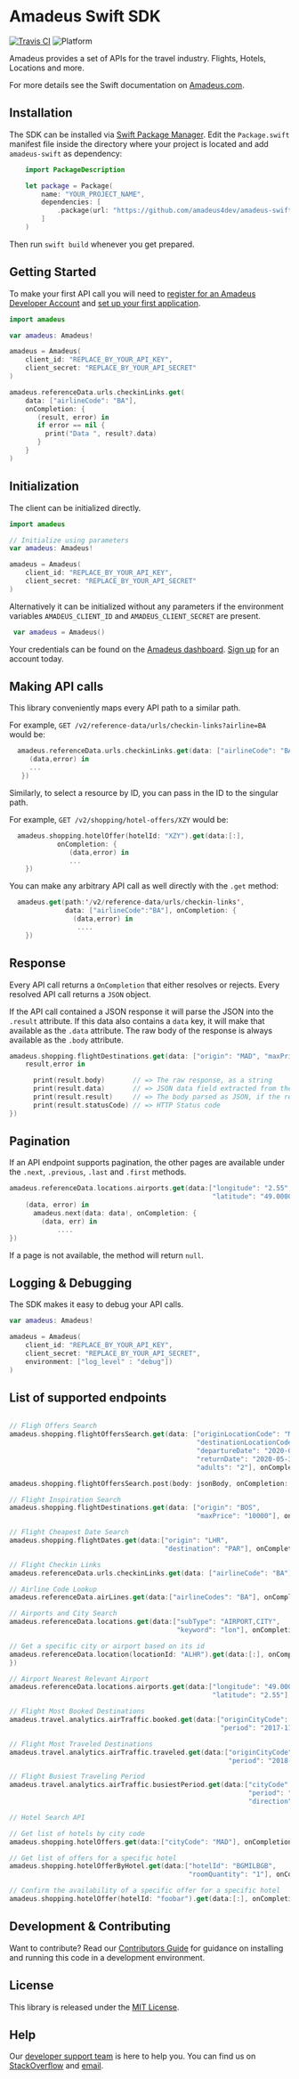 # Amadeus Swift SDK

[![Travis CI](https://travis-ci.org/amadeus4dev/amadeus-swift.svg?branch=master)](https://travis-ci.org/amadeus4dev/amadeus-swift) ![Platform](https://img.shields.io/badge/platforms-macOS%2010.10%20%7C%20-F28D00.svg) 

Amadeus provides a set of APIs for the travel industry. Flights, Hotels, Locations and more.

For more details see the Swift documentation on [Amadeus.com](https://developers.amadeus.com).

## Installation

The SDK can be installed via [Swift Package Manager](https://swift.org/package-manager). Edit the `Package.swift`
manifest file inside the directory where your project is located and add `amadeus-swift` as dependency:

```swift
    import PackageDescription

    let package = Package(
        name: "YOUR_PROJECT_NAME",
        dependencies: [
            .package(url: "https://github.com/amadeus4dev/amadeus-swift.git", from: "1.0.0"),
        ]
    )
```
Then run `swift build` whenever you get prepared.

## Getting Started

To make your first API call you will need to [register for an Amadeus Developer
Account](https://developers.amadeus.com/create-account) and [set up your first
application](https://developers.amadeus.com/my-apps).

```swift
import amadeus

var amadeus: Amadeus!

amadeus = Amadeus(
    client_id: "REPLACE_BY_YOUR_API_KEY",
    client_secret: "REPLACE_BY_YOUR_API_SECRET"
)

amadeus.referenceData.urls.checkinLinks.get(
    data: ["airlineCode": "BA"],
    onCompletion: {
       (result, error) in
       if error == nil {
         print("Data ", result?.data)
       }
    }
)
```

## Initialization

The client can be initialized directly.

```swift
import amadeus

// Initialize using parameters
var amadeus: Amadeus!

amadeus = Amadeus(
    client_id: "REPLACE_BY_YOUR_API_KEY",
    client_secret: "REPLACE_BY_YOUR_API_SECRET"
)
```

Alternatively it can be initialized without any parameters if the environment
variables `AMADEUS_CLIENT_ID` and `AMADEUS_CLIENT_SECRET` are present.

```swift
 var amadeus = Amadeus()
 ```

Your credentials can be found on the [Amadeus
dashboard](https://developers.amadeus.com/my-apps). [Sign
up](https://developers.amadeus.com/create-account) for an account today.


## Making API calls

This library conveniently maps every API path to a similar path.

For example, `GET /v2/reference-data/urls/checkin-links?airline=BA` would be:

```swift
  amadeus.referenceData.urls.checkinLinks.get(data: ["airlineCode": "BA"], onCompletion: {
     (data,error) in 
     ...
   })
```

Similarly, to select a resource by ID, you can pass in the ID to the
singular path.

For example, ``GET /v2/shopping/hotel-offers/XZY`` would be:

```swift
  amadeus.shopping.hotelOffer(hotelId: "XZY").get(data:[:], 
            onCompletion: {
               (data,error) in 
               ...
    })
```
You can make any arbitrary API call as well directly with the `.get` method:

```swift
  amadeus.get(path:'/v2/reference-data/urls/checkin-links',
              data: ["airlineCode":"BA"], onCompletion: {
                (data,error) in
                 ....
    })
```

## Response

Every API call returns a `OnCompletion` that either resolves or rejects. Every
resolved API call returns a `JSON` object.

If the API call contained a JSON response it will parse the JSON into the
``.result`` attribute.  If this data also contains a ``data`` key, it will make
that available as the ``.data`` attribute. The raw body of the response is
always available as the ``.body`` attribute.

```swift
amadeus.shopping.flightDestinations.get(data: ["origin": "MAD", "maxPrice": "10000"], onCompletion: {
    result,error in

      print(result.body)       // => The raw response, as a string
      print(result.data)       // => JSON data field extracted from the JSON
      print(result.result)     // => The body parsed as JSON, if the result was parsable
      print(result.statusCode) // => HTTP Status code
})
```

## Pagination


If an API endpoint supports pagination, the other pages are available
under the ``.next``, ``.previous``, ``.last`` and ``.first`` methods.


```swift
amadeus.referenceData.locations.airports.get(data:["longitude": "2.55",
                                                   "latitude": "49.0000"], onCompletion: {
    (data, error) in
      amadeus.next(data: data!, onCompletion: {
        (data, err) in
            ....
})
```

If a page is not available, the method will return ``null``.


## Logging & Debugging

The SDK makes it easy to debug your API calls.

```swift
var amadeus: Amadeus!

amadeus = Amadeus(
    client_id: "REPLACE_BY_YOUR_API_KEY",
    client_secret: "REPLACE_BY_YOUR_API_SECRET",
    environment: ["log_level" : "debug"])
)
```

## List of supported endpoints

```swift

// Fligh Offers Search
amadeus.shopping.flightOffersSearch.get(data: ["originLocationCode": "MAD",
                                               "destinationLocationCode": "BER",
                                               "departureDate": "2020-05-16",
                                               "returnDate": "2020-05-30",
                                               "adults": "2"], onCompletion: {

amadeus.shopping.flightOffersSearch.post(body: jsonBody, onCompletion: {

// Flight Inspiration Search
amadeus.shopping.flightDestinations.get(data: ["origin": "BOS", 
                                               "maxPrice": "10000"], onCompletion: {

// Flight Cheapest Date Search
amadeus.shopping.flightDates.get(data:["origin": "LHR",
                                       "destination": "PAR"], onCompletion: {

// Flight Checkin Links
amadeus.referenceData.urls.checkinLinks.get(data: ["airlineCode": "BA"], onCompletion: {

// Airline Code Lookup
amadeus.referenceData.airLines.get(data:["airlineCodes": "BA"], onCompletion: {

// Airports and City Search
amadeus.referenceData.locations.get(data:["subType": "AIRPORT,CITY",
                                          "keyword": "lon"], onCompletion: {

// Get a specific city or airport based on its id
amadeus.referenceData.location(locationId: "ALHR").get(data:[:], onCompletion: {
})

// Airport Nearest Relevant Airport
amadeus.referenceData.locations.airports.get(data:["longitude": "49.0000",
                                                   "latitude": "2.55"], onCompletion: {

// Flight Most Booked Destinations
amadeus.travel.analytics.airTraffic.booked.get(data:["originCityCode": "MAD",
                                                     "period": "2017-11"], onCompletion: {

// Flight Most Traveled Destinations
amadeus.travel.analytics.airTraffic.traveled.get(data:["originCityCode": "MAD",
                                                       "period": "2018-11"], onCompletion: {

// Flight Busiest Traveling Period
amadeus.travel.analytics.airTraffic.busiestPeriod.get(data:["cityCode": "MAD",
                                                            "period": "2018",
                                                            "direction": "ARRIVING"], onCompletion: {

// Hotel Search API

// Get list of hotels by city code
amadeus.shopping.hotelOffers.get(data:["cityCode": "MAD"], onCompletion: {

// Get list of offers for a specific hotel
amadeus.shopping.hotelOfferByHotel.get(data:["hotelId": "BGMILBGB",
                                             "roomQuantity": "1"], onCompletion: {

// Confirm the availability of a specific offer for a specific hotel
amadeus.shopping.hotelOffer(hotelId: "foobar").get(data:[:], onCompletion: {
```

## Development & Contributing

Want to contribute? Read our [Contributors Guide](.github/CONTRIBUTING.md) for
guidance on installing and running this code in a development environment.

## License

This library is released under the [MIT License](LICENSE).

## Help

Our [developer support team](https://developers.amadeus.com/support) is here to
help you. You can find us on
[StackOverflow](https://stackoverflow.com/questions/tagged/amadeus) and
[email](mailto:developers@amadeus.com).

[travis]: http://travis-ci.org/amadeus4dev/amadeus-swift
[support]: http://developers.amadeus.com/support
